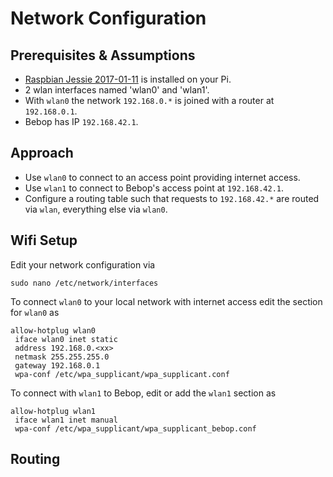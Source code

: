 # Network Configuration

## Prerequisites & Assumptions

* [Raspbian Jessie 2017-01-11](https://www.raspberrypi.org/downloads/raspbian/) is installed on your Pi.
* 2 wlan interfaces named 'wlan0' and 'wlan1'.
* With `wlan0` the network `192.168.0.*` is joined with a router at `192.168.0.1`.
* Bebop has IP `192.168.42.1`.

## Approach

* Use `wlan0` to connect to an access point providing internet access.
* Use `wlan1` to connect to Bebop's access point at `192.168.42.1`.
* Configure a routing table such that requests to `192.168.42.*` are routed via `wlan`, everything else via `wlan0`.

## Wifi Setup

Edit your network configuration via
```
sudo nano /etc/network/interfaces
```

To connect `wlan0` to your local network with internet access edit the section for `wlan0` as
```
allow-hotplug wlan0
 iface wlan0 inet static
 address 192.168.0.<xx>
 netmask 255.255.255.0
 gateway 192.168.0.1
 wpa-conf /etc/wpa_supplicant/wpa_supplicant.conf
```

To connect with `wlan1` to Bebop, edit or add the `wlan1` section as
```
allow-hotplug wlan1
 iface wlan1 inet manual
 wpa-conf /etc/wpa_supplicant/wpa_supplicant_bebop.conf
```

## Routing

